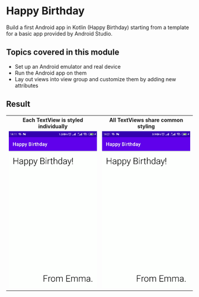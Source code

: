 # Happy Birthday

Build a first Android app in Kotlin (Happy Birthday) starting from a template for a basic app
provided by Android Studio.

## Topics covered in this module

- Set up an Android emulator and real device
- Run the Android app on them
- Lay out views into view group and customize them by adding new attributes

## Result

<table width="100%">
  <tr>
    <th>Each TextView is styled individually</th>
    <th>All TextViews share common styling</th>
  </tr>
  <tr>
    <td width="50%">
      <img src="images/Screenshot from 2022-07-08 14-11-39.png?raw=true" />
    </td>
    <td width="50%">
      <img src="images/Screenshot from 2022-07-08 14-21-23.png?raw=true" />
    </td>
  </tr>
</table>
